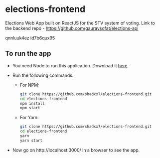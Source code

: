 # elections-frontend

Elections Web App built on ReactJS for the STV system of voting. Link to the backend repo - https://github.com/gauravsofat/elections-api

  qnnluuk4ez
id7b6qux95
## To run the app

- You need Node to run this application. Download it [here](https://nodejs.org/).

- Run the following commands:

  - For NPM:

    ```bash
    git clone https://github.com/shadxx7/elections-frontend.git
    cd elections-frontend
    npm install
    npm start
    ```

  - For Yarn:
    ```bash
    git clone https://github.com/shadxx7/elections-frontend.git
    cd elections-frontend
    yarn
    yarn start
    ```

- Now go on http://localhost:3000/ in a browser to see the app.
